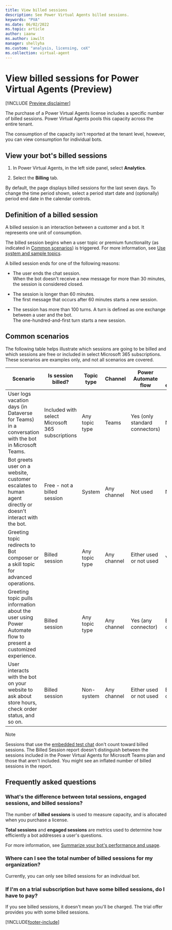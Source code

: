 ```yaml
---
title: View billed sessions
description: See Power Virtual Agents billed sessions.
keywords: "PVA"
ms.date: 06/02/2022
ms.topic: article
author: iaanw
ms.author: iawilt
manager: shellyha
ms.custom: "analysis, licensing, ceX"
ms.collection: virtual-agent
---
```


# View billed sessions for Power Virtual Agents (Preview)

[!INCLUDE [Preview disclaimer](includes/cc-beta-prerelease-disclaimer.md)]

The purchase of a Power Virtual Agents license includes a specific number of billed sessions. Power Virtual Agents pools this capacity across the entire tenant.

The consumption of the capacity isn't reported at the tenant level, however, you can view consumption for individual bots.

## View your bot's billed sessions

1. In Power Virtual Agents, in the left side panel, select **Analytics**.

1. Select the **Billing** tab.

By default, the page displays billed sessions for the last seven days. To change the time period shown, select a period start date and (optionally) period end date in the calendar controls.

## Definition of a billed session

A billed session is an interaction between a customer and a bot. It represents one unit of consumption.

The billed session begins when a user topic or premium functionality (as indicated in [Common scenarios](#common-scenarios)) is triggered. For more information, see [Use system and sample topics](authoring-create-edit-topics.md#use-system-and-sample-topics).

A billed session ends for one of the following reasons:

- The user ends the chat session.  
    When the bot doesn't receive a new message for more than 30 minutes, the session is considered closed.

- The session is longer than 60 minutes.  
    The first message that occurs after 60 minutes starts a new session.

- The session has more than 100 turns. A turn is defined as one exchange between a user and the bot.  
 The one-hundred-and-first turn starts a new session.

## Common scenarios

The following table helps illustrate which sessions are going to be billed and which sessions are free or included in select Microsoft 365 subscriptions. These scenarios are examples only, and not all scenarios are covered.

| Scenario | Is session billed? | Topic type | Channel | Power Automate flow  | Bot Framework extensibility | Bot stored in |
| --- | --- | --- | --- | --- | --- | --- |
| User logs vacation days (in Dataverse for Teams) in a conversation with the bot in Microsoft Teams.| Included with select Microsoft 365 subscriptions | Any topic type | Teams | Yes (only standard connectors) | Not used | Dataverse for Teams |
| Bot greets user on a website, customer escalates to human agent directly or doesn't interact with the bot. | Free - not a billed session | System  | Any channel | Not used | Not used | Any environment type |
| Greeting topic redirects to Bot composer or a skill topic for advanced operations. | Billed session | Any topic type | Any channel | Either used or not used | Yes | Any environment type |
| Greeting topic pulls information about the user using Power Automate flow to present a customized experience. | Billed session | Any topic type | Any channel | Yes (any connector) | Either used or not used | Any environment type |
| User interacts with the bot on your website to ask about store hours, check order status, and so on. | Billed session | Non-system | Any channel | Either used or not used | Either used or not used | Dataverse |

> [!NOTE]
> Sessions that use the [embedded test chat](authoring-test-bot.md) don't count toward billed sessions.
> The Billed Session report doesn't distinguish between the sessions included in the Power Virtual Agents for Microsoft Teams plan and those that aren't included. You might see an inflated number of billed sessions in the report.

## Frequently asked questions

### What's the difference between total sessions, engaged sessions, and billed sessions?

The number of **billed sessions** is used to measure capacity, and is allocated when you purchase a license.

**Total sessions** and **engaged sessions** are metrics used to determine how efficiently a bot addresses a user's questions.

For more information, see [Summarize your bot's performance and usage](analytics-summary.md).

### Where can I see the total number of billed sessions for my organization?

Currently, you can only see billed sessions for an individual bot.

### If I'm on a trial subscription but have some billed sessions, do I have to pay?

If you see billed sessions, it doesn't mean you'll be charged. The trial offer provides you with some billed sessions.

[!INCLUDE[footer-include](includes/footer-banner.md)]
